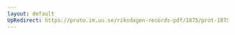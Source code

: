 ```yaml
---
layout: default
UpRedirect: https://pruto.im.uu.se/riksdagen-records-pdf/1875/prot-1875--fk--028.pdf
---
```

